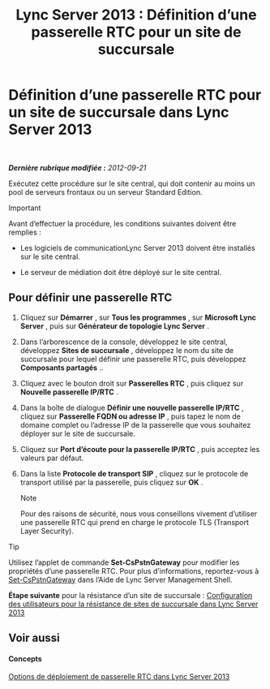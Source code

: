 ﻿---
title: 'Lync Server 2013 : Définition d’une passerelle RTC pour un site de succursale'
TOCTitle: Définition d’une passerelle RTC pour un site de succursale
ms:assetid: 87be2fe2-1d56-4062-b430-439d4536414c
ms:mtpsurl: https://technet.microsoft.com/fr-fr/library/Gg398689(v=OCS.15)
ms:contentKeyID: 49297982
ms.date: 05/20/2016
mtps_version: v=OCS.15
ms.translationtype: HT
---

# Définition d’une passerelle RTC pour un site de succursale dans Lync Server 2013

 

_**Dernière rubrique modifiée :** 2012-09-21_

Exécutez cette procédure sur le site central, qui doit contenir au moins un pool de serveurs frontaux ou un serveur Standard Edition.

> [!IMPORTANT]  
> Avant d’effectuer la procédure, les conditions suivantes doivent être remplies :<ul>
> <li><p>Les logiciels de communicationLync Server 2013 doivent être installés sur le site central.</p></li>
> <li><p>Le serveur de médiation doit être déployé sur le site central.</p></li></ul>


## Pour définir une passerelle RTC

1.  Cliquez sur **Démarrer** , sur **Tous les programmes** , sur **Microsoft Lync Server** , puis sur **Générateur de topologie Lync Server** .

2.  Dans l’arborescence de la console, développez le site central, développez **Sites de succursale** , développez le nom du site de succursale pour lequel définir une passerelle RTC, puis développez **Composants partagés** ..

3.  Cliquez avec le bouton droit sur **Passerelles RTC** , puis cliquez sur **Nouvelle passerelle IP/RTC** .

4.  Dans la boîte de dialogue **Définir une nouvelle passerelle IP/RTC** , cliquez sur **Passerelle FQDN ou adresse IP** , puis tapez le nom de domaine complet ou l’adresse IP de la passerelle que vous souhaitez déployer sur le site de succursale.

5.  Cliquez sur **Port d’écoute pour la passerelle IP/RTC** , puis acceptez les valeurs par défaut.

6.  Dans la liste **Protocole de transport SIP** , cliquez sur le protocole de transport utilisé par la passerelle, puis cliquez sur **OK** .
    
    > [!NOTE]  
    > Pour des raisons de sécurité, nous vous conseillons vivement d’utiliser une passerelle RTC qui prend en charge le protocole TLS (Transport Layer Security).

> [!tip]  
> Utilisez l’applet de commande <strong>Set-CsPstnGateway</strong> pour modifier les propriétés d’une passerelle RTC. Pour plus d’informations, reportez-vous à <a href="https://docs.microsoft.com/en-us/powershell/module/skype/Set-CsPstnGateway">Set-CsPstnGateway</a> dans l’Aide de Lync Server Management Shell.

**Étape suivante** pour la résistance d’un site de succursale : [Configuration des utilisateurs pour la résistance de sites de succursale dans Lync Server 2013](lync-server-2013-configuring-users-for-branch-site-resiliency.md)

## Voir aussi

#### Concepts

[Options de déploiement de passerelle RTC dans Lync Server 2013](lync-server-2013-pstn-gateway-deployment-options.md)

